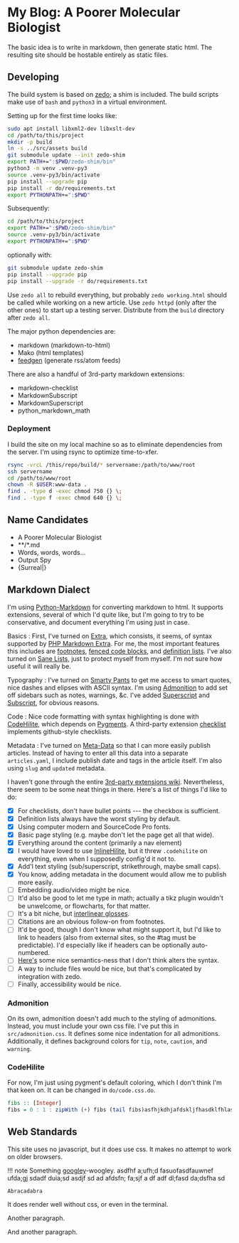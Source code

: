 # My Blog: A Poorer Molecular Biologist

The basic idea is to write in markdown, then generate static html.
The resulting site should be hostable entirely as static files.


## Developing

The build system is based on [zedo](https://github.com/Zankoku-Okuno/zedo); a shim is included.
The build scripts make use of `bash` and `python3` in a virtual environment.

Setting up for the first time looks like:

```sh
sudo apt install libxml2-dev libxslt-dev
cd /path/to/this/project
mkdir -p build
ln -s ../src/assets build
git submodule update --init zedo-shim
export PATH+=":$PWD/zedo-shim/bin"
python3 -m venv .venv-py3
source .venv-py3/bin/activate
pip install --upgrade pip
pip install -r do/requirements.txt
export PYTHONPATH+=":$PWD"
```

Subsequently:

```sh
cd /path/to/this/project
export PATH+=":$PWD/zedo-shim/bin"
source .venv-py3/bin/activate
export PYTHONPATH+=":$PWD"
```

optionally with:

```sh
git submodule update zedo-shim
pip install --upgrade pip
pip install --upgrade -r do/requirements.txt
```

Use `zedo all` to rebuild everything, but probably `zedo working.html` should be called while working on a new article.
Use `zedo httpd` (only after the other ones) to start up a testing server.
Distribute from the `build` directory after `zedo all`.


The major python dependencies are:

  * markdown (markdown-to-html)
  * Mako (html templates)
  * [feedgen](https://feedgen.kiesow.be/index.html) (generate rss/atom feeds)

There are also a handful of 3rd-party markdown extensions:

  * markdown-checklist
  * MarkdownSubscript
  * MarkdownSuperscript
  * python_markdown_math

### Deployment

I build the site on my local machine so as to eliminate dependencies from the server.
I'm using rsync to optimize time-to-xfer.

```sh
rsync -vrcL /this/repo/build/* servername:/path/to/www/root
ssh servername
cd /path/to/www/root
chown -R $USER:www-data .
find . -type d -exec chmod 750 {} \;
find . -type f -exec chmod 640 {} \;
```


## Name Candidates

- A Poorer Molecular Biologist
- \*\*/\*.md
- Words, words, words…
- Output Spy
- {Surreal|}

## Markdown Dialect

I'm using [Python-Markdown](https://github.com/Python-Markdown/markdown) for converting markdown to html.
It supports extensions, several of which I'd quite like, but I'm going to try to be conservative, and document everything I'm using just in case.

Basics
:   First, I've turned on [Extra], which consists, it seems, of syntax supported by [PHP Markdown Extra].
    For me, the most important features this includes are [footnotes], [fenced code blocks], and [definition lists].
    I've also turned on [Sane Lists], just to protect myself from myself.
    I'm not sure how useful it will really be.

Typography
:   I've turned on [Smarty Pants] to get me access to smart quotes, nice dashes and elipses with ASCII syntax.
    I'm using [Admonition] to add set off sidebars such as notes, warnings, &c.
    I've added [Superscript] and [Subscript], for obvious reasons.

Code
:   Nice code formatting with syntax highlighting is done with [CodeHilite], which depends on [Pygments].
    A third-party extension [checklist] implements github-style checklists.

Metadata
:   I've turned on [Meta-Data] so that I can more easily publish articles.
    Instead of having to enter all this data into a separate `articles.yaml`, I include publish date and tags in the article itself.
    I'm also using `slug` and `updated` metadata.

[Extra]: https://python-markdown.github.io/extensions/extra/
[PHP Markdown Extra]: http://michelf.com/projects/php-markdown/extra/
[footnotes]: https://python-markdown.github.io/extensions/footnotes/
[fenced code blocks]: https://python-markdown.github.io/extensions/fenced_code_blocks/
[definition lists]: https://python-markdown.github.io/extensions/definition_lists/
[Sane Lists]: https://python-markdown.github.io/extensions/sane_lists/
[Smarty Pants]: https://python-markdown.github.io/extensions/smarty/
[Admonition]: https://python-markdown.github.io/extensions/admonition/
[Superscript]: https://github.com/jambonrose/markdown_superscript_extension
[Subscript]: https://github.com/jambonrose/markdown_subscript_extension
[CodeHilite]: https://python-markdown.github.io/extensions/code_hilite/
[Pygments]: http://pygments.org/
[checklist]: https://github.com/FND/markdown-checklist
[Meta-Data]: https://python-markdown.github.io/extensions/meta_data/


I haven't gone through the entire [3rd-party extensions wiki](https://github.com/Python-Markdown/markdown/wiki/Third-Party-Extensions).
Nevertheless, there seem to be some neat things in there.
Here's a list of things I'd like to do:

- [x] For checklists, don't have bullet points --- the checkbox is sufficient.
- [x] Definition lists always have the worst styling by default.
- [x] Using computer modern and SourceCode Pro fonts.
- [x] Basic page styling (e.g. maybe don't let the page get all that wide).
- [x] Everything around the content (primarily a nav element)
- [x] I would have loved to use [InlineHilite], but it threw `.codehilite` on everything, even when I supposedly config'd it not to.
- [x] Add'l text styling (sub/superscript, strikethrough, maybe small caps).
- [x] You know, adding metadata in the document would allow me to publish more easily.
- [ ] Embedding audio/video might be nice.
- [ ] It'd also be good to let me type in math; actually a tikz plugin wouldn't be unwelcome, or flowcharts, for that matter.
- [ ] It's a bit niche, but [interlinear glosses](https://github.com/parryc/doctor_leipzig).
- [ ] Citations are an obvious follow-on from footnotes.
- [ ] It'd be good, though I don't know what might support it, but I'd like to link to headers (also from external sites, so the #tag must be predictable). I'd especially like if headers can be optionally auto-numbered.
- [ ] [Here's](https://github.com/aleray/mdx_outline) some nice semantics-ness that I don't think alters the syntax.
- [ ] A way to include files would be nice, but that's complicated by integration with zedo.
- [ ] Finally, accessibility would be nice.

[InlineHilite]: https://facelessuser.github.io/pymdown-extensions/extensions/inlinehilite/

### Admonition

On its own, admonition doesn't add much to the styling of admonitions.
Instead, you must include your own css file.
I've put this in `src/admonition.css`.
It defines some nice indentation for all admonitions.
Additionally, it defines background colors for `tip`, `note`, `caution`, and `warning`.

### CodeHilite

For now, I'm just using pygment's default coloring, which I don't think I'm that keen on.
It can be changed in `do/code.css.do`.

```haskell
fibs :: [Integer]
fibs = 0 : 1 : zipWith (+) fibs (tail fibs)asfhjkdhjafdskljfhasdklfhlasdkhflajksdhflukaehuiawhewkfuhwe;ofhsedkafl;ehuiwahfdskfhuihsed
```

## Web Standards

This site uses no javascript, but it does use css.
It makes no attempt to work on older browsers.

!!! note
    Something [googley](https://google.com)-woogley. asdfhf a;ufh;d fasuofasdfauwnef ufda;gj sdadf duia;sd asdjf sd ad afdsfn; fa;sjf a df adf  dl;fasd da;dsfha sd 

    Abracadabra

It does render well without css, or even in the terminal.

Another paragraph.

And another paragraph.
